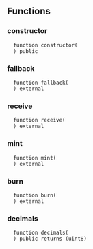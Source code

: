 


## Functions
### constructor
```solidity
  function constructor(
  ) public
```




### fallback
```solidity
  function fallback(
  ) external
```




### receive
```solidity
  function receive(
  ) external
```




### mint
```solidity
  function mint(
  ) external
```




### burn
```solidity
  function burn(
  ) external
```




### decimals
```solidity
  function decimals(
  ) public returns (uint8)
```




